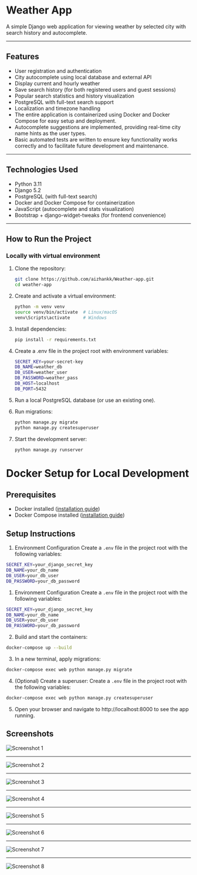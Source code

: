 # Weather App

A simple Django web application for viewing weather by selected city with search history and autocomplete.

---

## Features

- User registration and authentication  
- City autocomplete using local database and external API  
- Display current and hourly weather  
- Save search history (for both registered users and guest sessions)  
- Popular search statistics and history visualization  
- PostgreSQL with full-text search support  
- Localization and timezone handling
- The entire application is containerized using Docker and Docker Compose for easy setup and deployment.
- Autocomplete suggestions are implemented, providing real-time city name hints as the user types.
- Basic automated tests are written to ensure key functionality works correctly and to facilitate future development and maintenance.

---

## Technologies Used

- Python 3.11  
- Django 5.2  
- PostgreSQL (with full-text search)  
- Docker and Docker Compose for containerization  
- JavaScript (autocomplete and stats visualization)  
- Bootstrap + django-widget-tweaks (for frontend convenience)  

---

## How to Run the Project

### Locally with virtual environment

1. Clone the repository:

   ```bash
   git clone https://github.com/aizhankk/Weather-app.git
   cd weather-app

2. Create and activate a virtual environment:
   ```bash
   python -m venv venv
   source venv/bin/activate  # Linux/macOS
   venv\Scripts\activate     # Windows
   ```
3. Install dependencies:
   ```bash
   pip install -r requirements.txt
   ```
4. Create a .env file in the project root with environment variables:
   ```bash
   SECRET_KEY=your-secret-key
   DB_NAME=weather_db
   DB_USER=weather_user
   DB_PASSWORD=weather_pass
   DB_HOST=localhost
   DB_PORT=5432
   ```
5. Run a local PostgreSQL database (or use an existing one).
6. Run migrations:

   ```bash
   python manage.py migrate
   python manage.py createsuperuser
   ```

7. Start the development server:
   ```bash
   python manage.py runserver
   ```
# Docker Setup for Local Development

## Prerequisites
- Docker installed ([installation guide](https://docs.docker.com/get-docker/))
- Docker Compose installed ([installation guide](https://docs.docker.com/compose/install/))

## Setup Instructions

1. Environment Configuration
Create a `.env` file in the project root with the following variables:
```bash
SECRET_KEY=your_django_secret_key
DB_NAME=your_db_name
DB_USER=your_db_user
DB_PASSWORD=your_db_password
```


1. Environment Configuration
Create a `.env` file in the project root with the following variables:
```bash
SECRET_KEY=your_django_secret_key
DB_NAME=your_db_name
DB_USER=your_db_user
DB_PASSWORD=your_db_password
```

2. Build and start the containers:
```bash
docker-compose up --build
```

3. In a new terminal, apply migrations:
```bash
docker-compose exec web python manage.py migrate
```


4. (Optional) Create a superuser:
Create a `.env` file in the project root with the following variables:
```bash
docker-compose exec web python manage.py createsuperuser
```

5. Open your browser and navigate to http://localhost:8000 to see the app running.




## Screenshots

![Screenshot 1](1.png)  

---

![Screenshot 2](2.png)  

---


![Screenshot 3](3.png)  

---

![Screenshot 4](4.png)  

---

![Screenshot 5](5.png)  

---

![Screenshot 6](6.png)  

---

![Screenshot 7](7.png)  

---

![Screenshot 8](8.png)  

